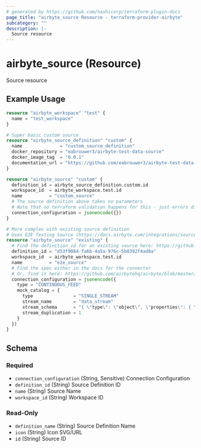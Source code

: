 ```yaml
---
# generated by https://github.com/hashicorp/terraform-plugin-docs
page_title: "airbyte_source Resource - terraform-provider-airbyte"
subcategory: ""
description: |-
  Source resource
---
```


# airbyte_source (Resource)

Source resource

## Example Usage

```terraform
resource "airbyte_workspace" "test" {
  name = "test_workspace"
}

# Super basic custom source
resource "airbyte_source_definition" "custom" {
  name              = "custom_source_definition"
  docker_repository = "eabrouwer3/airbyte-test-data-source"
  docker_image_tag  = "0.0.1"
  documentation_url = "https://github.com/eabrouwer3/airbyte-test-data-source"
}

resource "airbyte_source" "custom" {
  definition_id = airbyte_source_definition.custom.id
  workspace_id  = airbyte_workspace.test.id
  name          = "custom_source"
  # The source definition above takes no parameters
  # Note that no terraform validation happens for this - just errors directly from the API
  connection_configuration = jsonencode({})
}

# More complex with existing source definition
# Uses E2E Testing Source (https://docs.airbyte.com/integrations/sources/e2e-test/)
resource "airbyte_source" "existing" {
  # Find the definition_id for an existing source here: https://github.com/airbytehq/airbyte/blob/master/airbyte-config/init/src/main/resources/seed/source_definitions.yaml
  definition_id = "d53f9084-fa6b-4a5a-976c-5b8392f4ad8a"
  workspace_id  = airbyte_workspace.test.id
  name          = "e2e_source"
  # Find the spec either in the docs for the connector
  # Or, find it here: https://github.com/airbytehq/airbyte/blob/master/airbyte-config/init/src/main/resources/seed/source_specs.yaml
  connection_configuration = jsonencode({
    type = "CONTINUOUS_FEED"
    mock_catalog = {
      type               = "SINGLE_STREAM"
      stream_name        = "data_stream"
      stream_schema      = "{ \"type\": \"object\", \"properties\": { \"column1\": { \"type\": \"string\" } } }"
      stream_duplication = 1
    }
  })
}
```

<!-- schema generated by tfplugindocs -->
## Schema

### Required

- `connection_configuration` (String, Sensitive) Connection Configuration
- `definition_id` (String) Source Definition ID
- `name` (String) Source Name
- `workspace_id` (String) Workspace ID

### Read-Only

- `definition_name` (String) Source Definition Name
- `icon` (String) Icon SVG/URL
- `id` (String) Source ID


